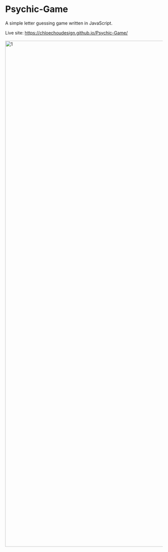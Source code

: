 # Psychic-Game
A simple letter guessing game written in JavaScript.

Live site: https://chloechoudesign.github.io/Psychic-Game/
<br />
<br />
<img width="1616" alt="1" src="https://user-images.githubusercontent.com/28972721/36712370-4f32864c-1b3d-11e8-98c8-ac27aae8bac5.png">

